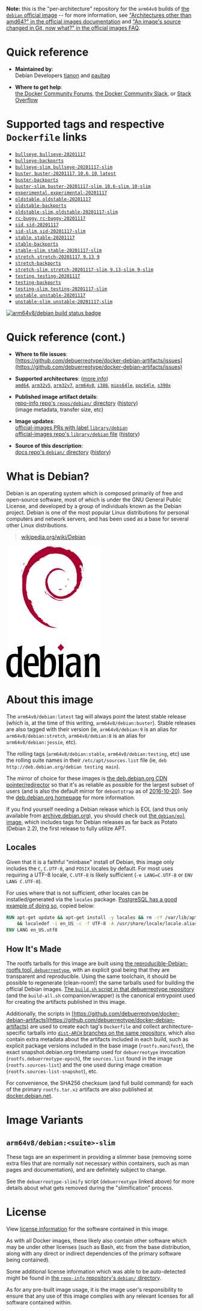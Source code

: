 <!--

********************************************************************************

WARNING:

    DO NOT EDIT "debian/README.md"

    IT IS AUTO-GENERATED

    (from the other files in "debian/" combined with a set of templates)

********************************************************************************

-->

**Note:** this is the "per-architecture" repository for the `arm64v8` builds of [the `debian` official image](https://hub.docker.com/_/debian) -- for more information, see ["Architectures other than amd64?" in the official images documentation](https://github.com/docker-library/official-images#architectures-other-than-amd64) and ["An image's source changed in Git, now what?" in the official images FAQ](https://github.com/docker-library/faq#an-images-source-changed-in-git-now-what).

# Quick reference

-	**Maintained by**:  
	Debian Developers [tianon](https://qa.debian.org/developer.php?login=tianon) and [paultag](https://qa.debian.org/developer.php?login=paultag)

-	**Where to get help**:  
	[the Docker Community Forums](https://forums.docker.com/), [the Docker Community Slack](https://dockr.ly/slack), or [Stack Overflow](https://stackoverflow.com/search?tab=newest&q=docker)

# Supported tags and respective `Dockerfile` links

-	[`bullseye`, `bullseye-20201117`](https://github.com/debuerreotype/docker-debian-artifacts/blob/527ccb02e80a72bde670571378b96ffa8b8e1a9d/bullseye/Dockerfile)
-	[`bullseye-backports`](https://github.com/debuerreotype/docker-debian-artifacts/blob/527ccb02e80a72bde670571378b96ffa8b8e1a9d/bullseye/backports/Dockerfile)
-	[`bullseye-slim`, `bullseye-20201117-slim`](https://github.com/debuerreotype/docker-debian-artifacts/blob/527ccb02e80a72bde670571378b96ffa8b8e1a9d/bullseye/slim/Dockerfile)
-	[`buster`, `buster-20201117`, `10.6`, `10`, `latest`](https://github.com/debuerreotype/docker-debian-artifacts/blob/527ccb02e80a72bde670571378b96ffa8b8e1a9d/buster/Dockerfile)
-	[`buster-backports`](https://github.com/debuerreotype/docker-debian-artifacts/blob/527ccb02e80a72bde670571378b96ffa8b8e1a9d/buster/backports/Dockerfile)
-	[`buster-slim`, `buster-20201117-slim`, `10.6-slim`, `10-slim`](https://github.com/debuerreotype/docker-debian-artifacts/blob/527ccb02e80a72bde670571378b96ffa8b8e1a9d/buster/slim/Dockerfile)
-	[`experimental`, `experimental-20201117`](https://github.com/debuerreotype/docker-debian-artifacts/blob/527ccb02e80a72bde670571378b96ffa8b8e1a9d/experimental/Dockerfile)
-	[`oldstable`, `oldstable-20201117`](https://github.com/debuerreotype/docker-debian-artifacts/blob/527ccb02e80a72bde670571378b96ffa8b8e1a9d/oldstable/Dockerfile)
-	[`oldstable-backports`](https://github.com/debuerreotype/docker-debian-artifacts/blob/527ccb02e80a72bde670571378b96ffa8b8e1a9d/oldstable/backports/Dockerfile)
-	[`oldstable-slim`, `oldstable-20201117-slim`](https://github.com/debuerreotype/docker-debian-artifacts/blob/527ccb02e80a72bde670571378b96ffa8b8e1a9d/oldstable/slim/Dockerfile)
-	[`rc-buggy`, `rc-buggy-20201117`](https://github.com/debuerreotype/docker-debian-artifacts/blob/527ccb02e80a72bde670571378b96ffa8b8e1a9d/rc-buggy/Dockerfile)
-	[`sid`, `sid-20201117`](https://github.com/debuerreotype/docker-debian-artifacts/blob/527ccb02e80a72bde670571378b96ffa8b8e1a9d/sid/Dockerfile)
-	[`sid-slim`, `sid-20201117-slim`](https://github.com/debuerreotype/docker-debian-artifacts/blob/527ccb02e80a72bde670571378b96ffa8b8e1a9d/sid/slim/Dockerfile)
-	[`stable`, `stable-20201117`](https://github.com/debuerreotype/docker-debian-artifacts/blob/527ccb02e80a72bde670571378b96ffa8b8e1a9d/stable/Dockerfile)
-	[`stable-backports`](https://github.com/debuerreotype/docker-debian-artifacts/blob/527ccb02e80a72bde670571378b96ffa8b8e1a9d/stable/backports/Dockerfile)
-	[`stable-slim`, `stable-20201117-slim`](https://github.com/debuerreotype/docker-debian-artifacts/blob/527ccb02e80a72bde670571378b96ffa8b8e1a9d/stable/slim/Dockerfile)
-	[`stretch`, `stretch-20201117`, `9.13`, `9`](https://github.com/debuerreotype/docker-debian-artifacts/blob/527ccb02e80a72bde670571378b96ffa8b8e1a9d/stretch/Dockerfile)
-	[`stretch-backports`](https://github.com/debuerreotype/docker-debian-artifacts/blob/527ccb02e80a72bde670571378b96ffa8b8e1a9d/stretch/backports/Dockerfile)
-	[`stretch-slim`, `stretch-20201117-slim`, `9.13-slim`, `9-slim`](https://github.com/debuerreotype/docker-debian-artifacts/blob/527ccb02e80a72bde670571378b96ffa8b8e1a9d/stretch/slim/Dockerfile)
-	[`testing`, `testing-20201117`](https://github.com/debuerreotype/docker-debian-artifacts/blob/527ccb02e80a72bde670571378b96ffa8b8e1a9d/testing/Dockerfile)
-	[`testing-backports`](https://github.com/debuerreotype/docker-debian-artifacts/blob/527ccb02e80a72bde670571378b96ffa8b8e1a9d/testing/backports/Dockerfile)
-	[`testing-slim`, `testing-20201117-slim`](https://github.com/debuerreotype/docker-debian-artifacts/blob/527ccb02e80a72bde670571378b96ffa8b8e1a9d/testing/slim/Dockerfile)
-	[`unstable`, `unstable-20201117`](https://github.com/debuerreotype/docker-debian-artifacts/blob/527ccb02e80a72bde670571378b96ffa8b8e1a9d/unstable/Dockerfile)
-	[`unstable-slim`, `unstable-20201117-slim`](https://github.com/debuerreotype/docker-debian-artifacts/blob/527ccb02e80a72bde670571378b96ffa8b8e1a9d/unstable/slim/Dockerfile)

[![arm64v8/debian build status badge](https://img.shields.io/jenkins/s/https/doi-janky.infosiftr.net/job/multiarch/job/arm64v8/job/debian.svg?label=arm64v8/debian%20%20build%20job)](https://doi-janky.infosiftr.net/job/multiarch/job/arm64v8/job/debian/)

# Quick reference (cont.)

-	**Where to file issues**:  
	[https://github.com/debuerreotype/docker-debian-artifacts/issues](https://github.com/debuerreotype/docker-debian-artifacts/issues)

-	**Supported architectures**: ([more info](https://github.com/docker-library/official-images#architectures-other-than-amd64))  
	[`amd64`](https://hub.docker.com/r/amd64/debian/), [`arm32v5`](https://hub.docker.com/r/arm32v5/debian/), [`arm32v7`](https://hub.docker.com/r/arm32v7/debian/), [`arm64v8`](https://hub.docker.com/r/arm64v8/debian/), [`i386`](https://hub.docker.com/r/i386/debian/), [`mips64le`](https://hub.docker.com/r/mips64le/debian/), [`ppc64le`](https://hub.docker.com/r/ppc64le/debian/), [`s390x`](https://hub.docker.com/r/s390x/debian/)

-	**Published image artifact details**:  
	[repo-info repo's `repos/debian/` directory](https://github.com/docker-library/repo-info/blob/master/repos/debian) ([history](https://github.com/docker-library/repo-info/commits/master/repos/debian))  
	(image metadata, transfer size, etc)

-	**Image updates**:  
	[official-images PRs with label `library/debian`](https://github.com/docker-library/official-images/pulls?q=label%3Alibrary%2Fdebian)  
	[official-images repo's `library/debian` file](https://github.com/docker-library/official-images/blob/master/library/debian) ([history](https://github.com/docker-library/official-images/commits/master/library/debian))

-	**Source of this description**:  
	[docs repo's `debian/` directory](https://github.com/docker-library/docs/tree/master/debian) ([history](https://github.com/docker-library/docs/commits/master/debian))

# What is Debian?

Debian is an operating system which is composed primarily of free and open-source software, most of which is under the GNU General Public License, and developed by a group of individuals known as the Debian project. Debian is one of the most popular Linux distributions for personal computers and network servers, and has been used as a base for several other Linux distributions.

> [wikipedia.org/wiki/Debian](https://en.wikipedia.org/wiki/Debian)

![logo](https://raw.githubusercontent.com/docker-library/docs/b449be7df57e9ed9086bb5821bfb5d6cdc5d67a4/debian/logo.png)

# About this image

The `arm64v8/debian:latest` tag will always point the latest stable release (which is, at the time of this writing, `arm64v8/debian:buster`). Stable releases are also tagged with their version (ie, `arm64v8/debian:9` is an alias for `arm64v8/debian:stretch`, `arm64v8/debian:8` is an alias for `arm64v8/debian:jessie`, etc).

The rolling tags (`arm64v8/debian:stable`, `arm64v8/debian:testing`, etc) use the rolling suite names in their `/etc/apt/sources.list` file (ie, `deb http://deb.debian.org/debian testing main`).

The mirror of choice for these images is [the deb.debian.org CDN pointer/redirector](https://deb.debian.org) so that it's as reliable as possible for the largest subset of users (and is also the default mirror for `debootstrap` as of [2016-10-20](https://anonscm.debian.org/cgit/d-i/debootstrap.git/commit/?id=9e8bc60ad1ccf3a25ce7890526b70059f3e770de)). See the [deb.debian.org homepage](https://deb.debian.org) for more information.

If you find yourself needing a Debian release which is EOL (and thus only available from [archive.debian.org](http://archive.debian.org)), you should check out [the `debian/eol` image](https://hub.docker.com/r/debian/eol/), which includes tags for Debian releases as far back as Potato (Debian 2.2), the first release to fully utilize APT.

## Locales

Given that it is a faithful "minbase" install of Debian, this image only includes the `C`, `C.UTF-8`, and `POSIX` locales by default. For most uses requiring a UTF-8 locale, `C.UTF-8` is likely sufficient (`-e LANG=C.UTF-8` or `ENV LANG C.UTF-8`).

For uses where that is not sufficient, other locales can be installed/generated via the `locales` package. [PostgreSQL has a good example of doing so](https://github.com/docker-library/postgres/blob/69bc540ecfffecce72d49fa7e4a46680350037f9/9.6/Dockerfile#L21-L24), copied below:

```dockerfile
RUN apt-get update && apt-get install -y locales && rm -rf /var/lib/apt/lists/* \
	&& localedef -i en_US -c -f UTF-8 -A /usr/share/locale/locale.alias en_US.UTF-8
ENV LANG en_US.utf8
```

## How It's Made

The rootfs tarballs for this image are built using [the reproducible-Debian-rootfs tool, `debuerreotype`](https://github.com/debuerreotype/debuerreotype), with an explicit goal being that they are transparent and reproducible. Using the same toolchain, it should be possible to regenerate (clean-room!) the same tarballs used for building the official Debian images. [The `build.sh` script in that debuerreotype repository](https://github.com/debuerreotype/debuerreotype/blob/master/build.sh) (and the `build-all.sh` companion/wrapper) is the canonical entrypoint used for creating the artifacts published in this image.

Additionally, the scripts in [https://github.com/debuerreotype/docker-debian-artifacts](https://github.com/debuerreotype/docker-debian-artifacts) are used to create each tag's `Dockerfile` and collect architecture-specific tarballs into [`dist-ARCH` branches on the same repository](https://github.com/debuerreotype/docker-debian-artifacts/branches), which also contain extra metadata about the artifacts included in each build, such as explicit package versions included in the base image (`rootfs.manifest`), the exact snapshot.debian.org timestamp used for `debuerreotype` invocation (`rootfs.debuerreotype-epoch`), the `sources.list` found in the image (`rootfs.sources-list`) and the one used during image creation (`rootfs.sources-list-snapshot`), etc.

For convenience, the SHA256 checksum (and full build command) for each of the primary `rootfs.tar.xz` artifacts are also published at [docker.debian.net](https://docker.debian.net/).

# Image Variants

## `arm64v8/debian:<suite>-slim`

These tags are an experiment in providing a slimmer base (removing some extra files that are normally not necessary within containers, such as man pages and documentation), and are definitely subject to change.

See the `debuerreotype-slimify` script (`debuerreotype` linked above) for more details about what gets removed during the "slimification" process.

# License

View [license information](https://www.debian.org/social_contract#guidelines) for the software contained in this image.

As with all Docker images, these likely also contain other software which may be under other licenses (such as Bash, etc from the base distribution, along with any direct or indirect dependencies of the primary software being contained).

Some additional license information which was able to be auto-detected might be found in [the `repo-info` repository's `debian/` directory](https://github.com/docker-library/repo-info/tree/master/repos/debian).

As for any pre-built image usage, it is the image user's responsibility to ensure that any use of this image complies with any relevant licenses for all software contained within.
